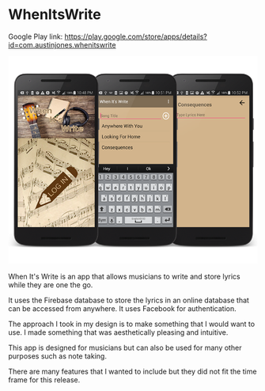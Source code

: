 # WhenItsWrite
Google Play link:
https://play.google.com/store/apps/details?id=com.austinjones.whenitswrite

<img src="screenshots/porfolioimg.png"/>

When It's Write is an app that allows musicians to write and store lyrics while they are one the go.

It uses the Firebase database to store the lyrics in an online database that can be accessed from anywhere.
It uses Facebook for authentication.

The approach I took in my design is to make something that I would want to use. I made something that was aesthetically pleasing and intuitive.

This app is designed for musicians but can also be used for many other purposes such as note taking.

There are many features that I wanted to include but they did not fit the time frame for this release.
